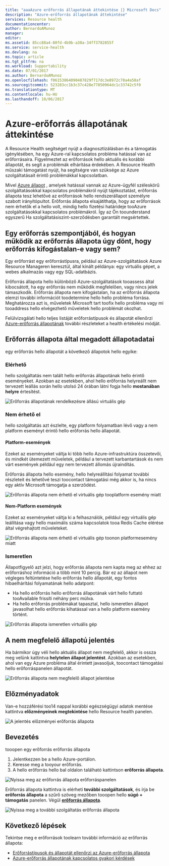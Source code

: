 ```yaml
---
title: "aaaAzure erőforrás állapotának áttekintése |} Microsoft Docs"
description: "Azure-erőforrás állapotának áttekintése"
services: Resource health
documentationcenter: 
author: BernardoAMunoz
manager: 
editor: 
ms.assetid: 85cc88a4-80fd-4b9b-a30a-34ff3782855f
ms.service: service-health
ms.devlang: na
ms.topic: article
ms.tgt_pltfrm: na
ms.workload: Supportability
ms.date: 07/01/2017
ms.author: BernardoAMunoz
ms.openlocfilehash: f06153864090487829f717dc3e8972c78a4a58af
ms.sourcegitcommit: 523283cc1b3c37c428e77850964dc1c33742c5f0
ms.translationtype: MT
ms.contentlocale: hu-HU
ms.lasthandoff: 10/06/2017
---
```

# <a name="azure-resource-health-overview"></a>Azure-erőforrás állapotának áttekintése
 
A Resource Health segítséget nyújt a diagnosztizálásban és a támogatás igénylésében, ha egy Azure-ral kapcsolatos probléma hatással van az erőforrásaira. Figyelmeztet az erőforrások hello aktuális és korábbi állapotát, és segít a problémák elhárítása érdekében. A Resource Health műszaki támogatást nyújt, ha segítségre van szüksége az Azure szolgáltatásait érintő problémákkal kapcsolatban.

Mivel [Azure állapot](https://status.azure.com) , amelyek hatással vannak az Azure-ügyfél széleskörű szolgáltatásokkal kapcsolatos problémákról nyújt tájékoztatást, erőforrás állapota tesz lehetővé az erőforrások hello rendszerállapot személyre szabott irányítópultot. Erőforrás állapota elsajátíthatja, hogy az erőforrások nem érhetők el a hello volt, mindig hello fizetési határideje tooAzure szolgáltatásokkal kapcsolatos problémákról. Így az Ön toounderstand egyszerű Ha szolgáltatásiszint-szerződésben garantált megsértettek. 

## <a name="what-is-considered-a-resource-and-how-does-resource-health-decides-if-a-resource-is-healthy-or-not"></a>Egy erőforrás szempontjából, és hogyan működik az erőforrás állapota úgy dönt, hogy erőforrás kifogástalan-e vagy sem?
Egy erőforrást egy erőforrástípusra, például az Azure-szolgáltatások Azure Resource Manageren keresztül, által kínált példánya: egy virtuális gépet, a webes alkalmazás vagy egy SQL-adatbázis.

Erőforrás állapota hello különböző Azure-szolgáltatások tooassess által kibocsátott, ha egy erőforrás nem működik megfelelően, vagy nincs jelek támaszkodik. Erőforrás állapota nem kifogástalan, ha az erőforrás állapota elemzi további információt toodetermine hello hello probléma forrása. Meghatározza azt is, műveletek Microsoft tart toofix hello probléma vagy mi tooaddress hello elvégezhető műveletek hello problémát okozhat. 

Felülvizsgálati hello teljes listáját erőforrástípusok és állapotát ellenőrzi [Azure-erőforrás állapotának](resource-health-checks-resource-types.md) további részleteket a health értékelési módját.

## <a name="health-status-provided-by-resource-health"></a>Erőforrás állapota által megadott állapotadatai
egy erőforrás hello állapotát a következő állapotok hello egyike:

### <a name="available"></a>Elérhető
hello szolgáltatás nem talált hello erőforrás állapotának hello érintő eseményeket. Azokban az esetekben, ahol hello erőforrás helyreállt nem tervezett leállás során hello utolsó 24 órában látni fogja hello **mostanában helyre** értesítést.

![Erőforrás állapotának rendelkezésre állású virtuális gép](./media/resource-health-overview/Available.png)

### <a name="unavailable"></a>Nem érhető el
hello szolgáltatás azt észlelte, egy platform folyamatban lévő vagy a nem platform eseményt érintő hello erőforrás hello állapotát.

#### <a name="platform-events"></a>Platform-események
Ezeket az eseményeket váltja ki több hello Azure-infrastruktúra összetevői, és mindkét ütemezett műveletek, például a tervezett karbantartások és nem várt események például egy nem tervezett állomás újraindítás.

Erőforrás állapota hello esemény, hello helyreállítási folyamat további részleteit és lehetővé teszi toocontact támogatási még akkor is, ha nincs egy aktív Microsoft támogatja a szerződést.

![Erőforrás állapota nem érhető el virtuális gép tooplatform esemény miatt](./media/resource-health-overview/Unavailable.png)

#### <a name="non-platform-events"></a>Nem-Platform események
Ezeket az eseményeket váltja ki a felhasználók, például egy virtuális gép leállítása vagy hello maximális száma kapcsolatok tooa Redis Cache elérése által végrehajtott műveleteket.

![Erőforrás állapota nem érhető el virtuális gép toonon platformesemény miatt](./media/resource-health-overview/Unavailable_NonPlatform.png)

### <a name="unknown"></a>Ismeretlen
Állapotfigyelő azt jelzi, hogy erőforrás állapota nem kapta meg az ehhez az erőforráshoz információ a több mint 10 percig. Bár ez az állapot nem végleges feltüntetése hello erőforrás hello állapotát, egy fontos hibaelhárítási folyamatának hello adatpont:
* Ha hello erőforrás hello erőforrás állapotának várt hello futtató tooAvailable frissíti néhány perc múlva.
* Ha hello erőforrás problémákat tapasztal, hello ismeretlen állapot javasolhat hello erőforrás kihatással van a hello platform esemény történt.

![Erőforrás állapota ismeretlen virtuális gép](./media/resource-health-overview/Unknown.png)

## <a name="report-an-incorrect-status"></a>A nem megfelelő állapotú jelentés
Ha bármikor úgy véli hello aktuális állapot nem megfelelő, akkor is ossza meg velünk kattintva **helytelen állapot jelentést**. Azokban az esetekben, ahol van egy Azure probléma által érintett javasoljuk, toocontact támogatási hello erőforráspanelen állapotát. 

![Erőforrás állapota nem megfelelő állapot jelentése](./media/resource-health-overview/incorrect-status.png)

## <a name="historical-information"></a>Előzményadatok
Van-e hozzáférési too14 nappal korábbi egészségügyi adatok mentése kattintva **előzményeinek megtekintése** hello Resource health panelen. 

![A jelentés előzményei erőforrás állapota](./media/resource-health-overview/history-blade.png)

## <a name="getting-started"></a>Bevezetés
tooopen egy erőforrás erőforrás állapota
1.  Jelentkezzen be a hello Azure-portálon.
2.  Keresse meg a tooyour erőforrás.
3.  A hello erőforrás hello bal oldalon található kattintson **erőforrás állapota**.

![Nyissa meg az erőforrás állapota erőforráspanelen](./media/resource-health-overview/from-resource-blade.png)

Erőforrás állapota kattintva is elérheti **további szolgáltatások**, és írja be **erőforrás állapota** a szűrő szöveg mezőben tooopen hello **súgó + támogatás** panelen. Végül [ **erőforrás állapota**](https://ms.portal.azure.com/#blade/Microsoft_Azure_Monitoring/AzureMonitoringBrowseBlade/resourceHealth).

![Nyissa meg a további szolgáltatás erőforrás állapota](./media/resource-health-overview/FromOtherServices.png)

## <a name="next-steps"></a>Következő lépések

Tekintse meg e erőforrások toolearn további információ az erőforrás állapota:
-  [Erőforrástípusok és állapotát ellenőrzi az Azure-erőforrás állapota](resource-health-checks-resource-types.md)
-  [Azure-erőforrás állapotának kapcsolatos gyakori kérdések](resource-health-faq.md)




